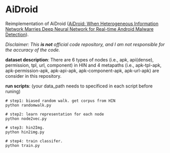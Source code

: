# AiDroid
Reimplementation of AiDroid ([AiDroid: When Heterogeneous Information Network Marries Deep Neural Network for Real-time Android Malware Detection](https://arxiv.org/abs/1811.01027)).  

*Disclaimer: This **is not** official code repository, and I am not responsible for the accuracy of the code.*  


**dataset description**: 
There are 6 types of nodes (i.e., apk, api(dense), permission, tpl, url, component) in HIN and 4 metapaths (i.e., apk-tpl-apk, apk-permission-apk, apk-api-apk, apk-component-apk, apk-url-apk) are consider in this repository.  


**run scripts**:
(your data_path needs to specificed in each script before runing)
```
# step1: biased random walk. get corpus from HIN
python randomwalk.py

# step2: learn representation for each node
python node2vec.py

# step3: hin2Img. 
python hin2img.py

# step4: train classifer.
python train.py
```
